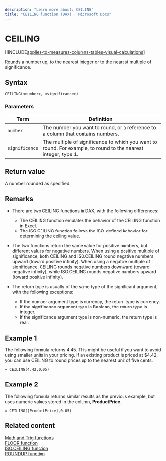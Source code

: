 ```yaml
---
description: "Learn more about: CEILING"
title: "CEILING function (DAX) | Microsoft Docs"
---
```

# CEILING

[!INCLUDE[applies-to-measures-columns-tables-visual-calculations](includes/applies-to-measures-columns-tables-visual-calculations.md)]

Rounds a number up, to the nearest integer or to the nearest multiple of significance.  
  
## Syntax  
  
```dax
CEILING(<number>, <significance>)  
```
  
### Parameters  
  
|Term|Definition|  
|--------|--------------|  
|`number`|The number you want to round, or a reference to a column that contains numbers.|  
|`significance`|The multiple of significance to which you want to round. For example, to round to the nearest integer, type 1.|  
  
## Return value

A number rounded as specified.  
  
## Remarks

- There are two CEILING functions in DAX, with the following differences:  
  
  - The CEILING function emulates the behavior of the CEILING function in Excel.  
  - The ISO.CEILING function follows the ISO-defined behavior for determining the ceiling value.  
  
- The two functions return the same value for positive numbers, but different values for negative numbers.  When using a positive multiple of significance, both CEILING and ISO.CEILING round negative numbers upward (toward positive infinity).  When using a negative multiple of significance, CEILING rounds negative numbers downward (toward negative infinity), while ISO.CEILING rounds negative numbers upward (toward positive infinity).  
  
- The return type is usually of the same type of the significant argument, with the following exceptions:  
  
  - If the number argument type is currency, the return type is currency.  
  - If the significance argument type is Boolean, the return type is integer.  
  - If the significance argument type is non-numeric, the return type is real.  
  
## Example 1

The following formula returns 4.45. This might be useful if you want to avoid using smaller units in your pricing. If an existing product is priced at $4.42, you can use CEILING to round prices up to the nearest unit of five cents.  
  
```dax
= CEILING(4.42,0.05)  
```
  
## Example 2

The following formula returns similar results as the previous example, but uses numeric values stored in the column, **ProductPrice**.  
  
```dax
= CEILING([ProductPrice],0.05)  
```
  
## Related content

[Math and Trig functions](math-and-trig-functions-dax.md)  
[FLOOR function](floor-function-dax.md)  
[ISO.CEILING function](iso-ceiling-function-dax.md)  
[ROUNDUP function](roundup-function-dax.md)  
  

